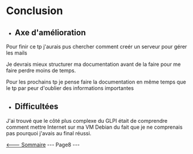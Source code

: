 # Conclusion

- ## Axe d'amélioration

Pour finir ce tp j'aurais pus chercher comment creér un serveur pour gérer les mails  

Je devrais mieux structurer ma documentation avant de la faire pour me faire perdre moins de temps.  

Pour les prochains tp je pense faire la documentation en même temps que le tp par peur d'oublier des informations importantes  

- ## Difficultées  

J'ai trouvé que le côté plus complexe du GLPI était de comprendre comment mettre Internet sur ma VM Debian du fait que je ne comprenais pas pourquoi j'avais au final réussi.

[<--- Sommaire](https://github.com/Matteo-Grellier/LinuxGLPI) --- Page8 ---